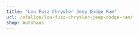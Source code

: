 ```yaml
---
title: "Lou Fusz Chrysler Jeep Dodge Ram"
url: /ofallon/lou-fusz-chrysler-jeep-dodge-ram/
shop: Autohaus
---
```

